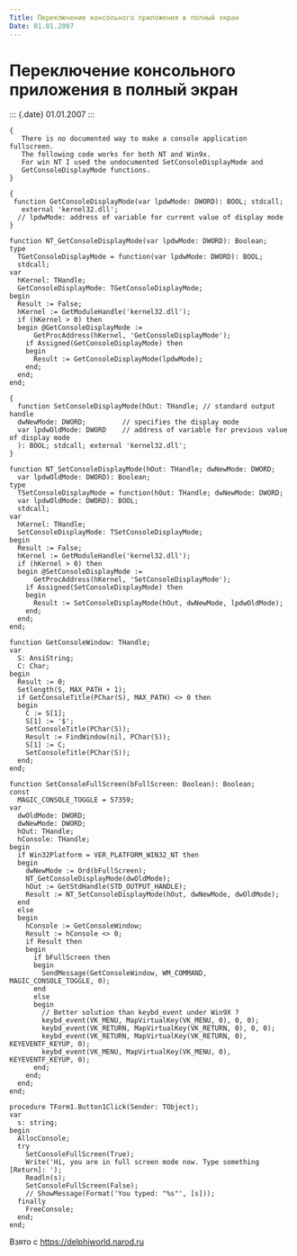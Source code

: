 ```yaml
---
Title: Переключение консольного приложения в полный экран
Date: 01.01.2007
---
```


Переключение консольного приложения в полный экран
==================================================

::: {.date}
01.01.2007
:::

    { 
       There is no documented way to make a console application fullscreen. 
       The following code works for both NT and Win9x. 
       For win NT I used the undocumented SetConsoleDisplayMode and 
       GetConsoleDisplayMode functions. 
    } 
     
    { 
     function GetConsoleDisplayMode(var lpdwMode: DWORD): BOOL; stdcall; 
       external 'kernel32.dll'; 
      // lpdwMode: address of variable for current value of display mode 
    } 
     
    function NT_GetConsoleDisplayMode(var lpdwMode: DWORD): Boolean; 
    type 
      TGetConsoleDisplayMode = function(var lpdwMode: DWORD): BOOL; 
      stdcall; 
    var 
      hKernel: THandle; 
      GetConsoleDisplayMode: TGetConsoleDisplayMode; 
    begin 
      Result := False; 
      hKernel := GetModuleHandle('kernel32.dll'); 
      if (hKernel > 0) then 
      begin @GetConsoleDisplayMode := 
          GetProcAddress(hKernel, 'GetConsoleDisplayMode'); 
        if Assigned(GetConsoleDisplayMode) then 
        begin 
          Result := GetConsoleDisplayMode(lpdwMode); 
        end; 
      end; 
    end; 
     
    { 
      function SetConsoleDisplayMode(hOut: THandle; // standard output handle 
      dwNewMode: DWORD;         // specifies the display mode 
      var lpdwOldMode: DWORD    // address of variable for previous value of display mode 
      ): BOOL; stdcall; external 'kernel32.dll'; 
    } 
     
    function NT_SetConsoleDisplayMode(hOut: THandle; dwNewMode: DWORD; 
      var lpdwOldMode: DWORD): Boolean; 
    type 
      TSetConsoleDisplayMode = function(hOut: THandle; dwNewMode: DWORD; 
      var lpdwOldMode: DWORD): BOOL; 
      stdcall; 
    var 
      hKernel: THandle; 
      SetConsoleDisplayMode: TSetConsoleDisplayMode; 
    begin 
      Result := False; 
      hKernel := GetModuleHandle('kernel32.dll'); 
      if (hKernel > 0) then 
      begin @SetConsoleDisplayMode := 
          GetProcAddress(hKernel, 'SetConsoleDisplayMode'); 
        if Assigned(SetConsoleDisplayMode) then 
        begin 
          Result := SetConsoleDisplayMode(hOut, dwNewMode, lpdwOldMode); 
        end; 
      end; 
    end; 
     
    function GetConsoleWindow: THandle; 
    var 
      S: AnsiString; 
      C: Char; 
    begin 
      Result := 0; 
      Setlength(S, MAX_PATH + 1); 
      if GetConsoleTitle(PChar(S), MAX_PATH) <> 0 then 
      begin 
        C := S[1]; 
        S[1] := '$'; 
        SetConsoleTitle(PChar(S)); 
        Result := FindWindow(nil, PChar(S)); 
        S[1] := C; 
        SetConsoleTitle(PChar(S)); 
      end; 
    end; 
     
    function SetConsoleFullScreen(bFullScreen: Boolean): Boolean; 
    const 
      MAGIC_CONSOLE_TOGGLE = 57359; 
    var 
      dwOldMode: DWORD; 
      dwNewMode: DWORD; 
      hOut: THandle; 
      hConsole: THandle; 
    begin 
      if Win32Platform = VER_PLATFORM_WIN32_NT then 
      begin 
        dwNewMode := Ord(bFullScreen); 
        NT_GetConsoleDisplayMode(dwOldMode); 
        hOut := GetStdHandle(STD_OUTPUT_HANDLE); 
        Result := NT_SetConsoleDisplayMode(hOut, dwNewMode, dwOldMode); 
      end 
      else 
      begin 
        hConsole := GetConsoleWindow; 
        Result := hConsole <> 0; 
        if Result then 
        begin 
          if bFullScreen then 
          begin 
            SendMessage(GetConsoleWindow, WM_COMMAND, MAGIC_CONSOLE_TOGGLE, 0); 
          end 
          else 
          begin 
            // Better solution than keybd_event under Win9X ? 
            keybd_event(VK_MENU, MapVirtualKey(VK_MENU, 0), 0, 0); 
            keybd_event(VK_RETURN, MapVirtualKey(VK_RETURN, 0), 0, 0); 
            keybd_event(VK_RETURN, MapVirtualKey(VK_RETURN, 0), KEYEVENTF_KEYUP, 0); 
            keybd_event(VK_MENU, MapVirtualKey(VK_MENU, 0), KEYEVENTF_KEYUP, 0); 
          end; 
        end; 
      end; 
    end; 
     
    procedure TForm1.Button1Click(Sender: TObject); 
    var 
      s: string; 
    begin 
      AllocConsole; 
      try 
        SetConsoleFullScreen(True); 
        Write('Hi, you are in full screen mode now. Type something [Return]: '); 
        Readln(s); 
        SetConsoleFullScreen(False); 
        // ShowMessage(Format('You typed: "%s"', [s])); 
      finally 
        FreeConsole; 
      end; 
    end;

Взято с <https://delphiworld.narod.ru>
